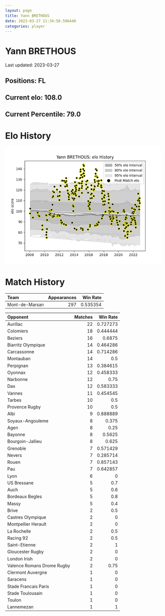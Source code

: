```yaml
---  
layout: page  
title: Yann BRETHOUS  
date: 2023-03-27 11:34:50.596440  
categories: player  
---
```

# Yann BRETHOUS


Last updated: 2023-03-27
## Positions: FL

## Current elo: 108.0

## Current Percentile: 79.0

# Elo History


![elo history](history_YannBRETHOUS.png)
# Match History


| Team           |   Appearances |   Win Rate |
|:---------------|--------------:|-----------:|
| Mont-de-Marsan |           297 |   0.535354 |

| Opponent                   |   Matches |   Win Rate |
|:---------------------------|----------:|-----------:|
| Aurillac                   |        22 |   0.727273 |
| Colomiers                  |        18 |   0.444444 |
| Beziers                    |        16 |   0.6875   |
| Biarritz Olympique         |        14 |   0.464286 |
| Carcassonne                |        14 |   0.714286 |
| Montauban                  |        14 |   0.5      |
| Perpignan                  |        13 |   0.384615 |
| Oyonnax                    |        12 |   0.458333 |
| Narbonne                   |        12 |   0.75     |
| Dax                        |        12 |   0.583333 |
| Vannes                     |        11 |   0.454545 |
| Tarbes                     |        10 |   0.5      |
| Provence Rugby             |        10 |   0.5      |
| Albi                       |         9 |   0.888889 |
| Soyaux-Angouleme           |         8 |   0.375    |
| Agen                       |         8 |   0.25     |
| Bayonne                    |         8 |   0.5625   |
| Bourgoin-Jallieu           |         8 |   0.625    |
| Grenoble                   |         7 |   0.571429 |
| Nevers                     |         7 |   0.285714 |
| Rouen                      |         7 |   0.857143 |
| Pau                        |         7 |   0.642857 |
| Lyon                       |         6 |   0        |
| US Bressane                |         5 |   0.7      |
| Auch                       |         5 |   0.6      |
| Bordeaux Begles            |         5 |   0.8      |
| Massy                      |         5 |   0.4      |
| Brive                      |         2 |   0.5      |
| Castres Olympique          |         2 |   0        |
| Montpellier Herault        |         2 |   0        |
| La Rochelle                |         2 |   0.5      |
| Racing 92                  |         2 |   0.5      |
| Saint-Etienne              |         2 |   1        |
| Gloucester Rugby           |         2 |   0        |
| London Irish               |         2 |   0        |
| Valence Romans Drome Rugby |         2 |   0.75     |
| Clermont Auvergne          |         1 |   0        |
| Saracens                   |         1 |   0        |
| Stade Francais Paris       |         1 |   0        |
| Stade Toulousain           |         1 |   0        |
| Toulon                     |         1 |   0        |
| Lannemezan                 |         1 |   1        |